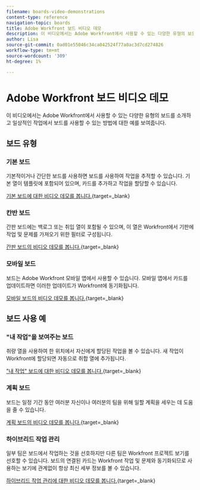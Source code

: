 ```yaml
---
filename: boards-video-demonstrations
content-type: reference
navigation-topic: boards
title: Adobe Workfront 보드 비디오 데모
description: 이 비디오에서는 Adobe Workfront에서 사용할 수 있는 다양한 유형의 보드를 소개하고 일상적인 작업에서 보드를 사용할 수 있는 방법에 대한 예를 보여줍니다.
author: Lisa
source-git-commit: 0ad01e55046c34ca042524f77a0ac3d7cd274826
workflow-type: tm+mt
source-wordcount: '309'
ht-degree: 1%

---
```


# Adobe Workfront 보드 비디오 데모

이 비디오에서는 Adobe Workfront에서 사용할 수 있는 다양한 유형의 보드를 소개하고 일상적인 작업에서 보드를 사용할 수 있는 방법에 대한 예를 보여줍니다.

## 보드 유형

### 기본 보드

기본적이거나 간단한 보드를 사용하면 보드를 사용하여 작업을 추적할 수 있습니다. 기본 열이 템플릿에 포함되어 있으며, 카드를 추가하고 작업을 할당할 수 있습니다.

[기본 보드에 대한 비디오 데모를 봅니다.](https://video.tv.adobe.com/v/3416382/){target=_blank}

### 칸반 보드

간판 보드에는 백로그 또는 취입 열이 포함될 수 있으며, 이 열은 Workfront에서 기판에 작업 및 문제를 가져오기 위한 필터로 구성됩니다.

[간판 보드의 비디오 데모를 봅니다.](https://video.tv.adobe.com/v/3416383/){target=_blank}

### 모바일 보드

보드는 Adobe Workfront 모바일 앱에서 사용할 수 있습니다. 모바일 앱에서 카드를 업데이트하면 이러한 업데이트가 Workfront에 동기화됩니다.

[모바일 보드의 비디오 데모를 봅니다.](https://video.tv.adobe.com/v/3416379/){target=_blank}

## 보드 사용 예

### &quot;내 작업&quot;을 보여주는 보드

취량 열을 사용하여 한 위치에서 자신에게 할당된 작업을 볼 수 있습니다. 새 작업이 Workfront에 할당되면 자동으로 취합 열에 추가됩니다.

[&quot;내 작업&quot; 보드에 대한 비디오 데모를 봅니다.](https://video.tv.adobe.com/v/3416378/){target=_blank}

### 계획 보드

보드는 일정 기간 동안 여러분 자신이나 여러분의 팀을 위해 일할 계획을 세우는 데 도움을 줄 수 있습니다.

[계획 보드의 비디오 데모를 봅니다.](https://video.tv.adobe.com/v/3416380/){target=_blank}

### 하이브리드 작업 관리

일부 팀은 보드에서 작업하는 것을 선호하지만 다른 팀은 Workfront 프로젝트 보기를 선호할 수 있습니다. 보드의 연결된 카드는 Workfront 작업 및 문제와 동기화되므로 사용하는 보기에 관계없이 항상 최신 세부 정보를 볼 수 있습니다.

[하이브리드 작업 관리에 대한 비디오 데모를 봅니다.](https://video.tv.adobe.com/v/3416381/){target=_blank}
